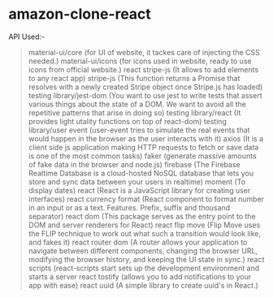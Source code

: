 # amazon-clone-react
API Used:-
>material-ui/core (for UI of website, it tackes care of injecting the CSS needed.)
>material-ui/icons (for icons used in website, ready to use icons from official website.)
>react stripe-js (It allows to add elements to any react app)
>stripe-js (This function returns a Promise that resolves with a newly created Stripe object once Stripe.js has loaded)
>testing library/jest-dom (You want to use jest to write tests that assert various things about the state of a DOM. We want to avoid all the repetitive patterns that arise in doing so)
>testing library/react (It provides light utality functions on top of react-dom)
>testing library/user event (user-event tries to simulate the real events that would happen in the browser as the user interacts with it)
>axios (It is a client side js application making HTTP requests to fetch or save data is one of the most common tasks)
>faker (generate massive amounts of fake data in the browser and node.js)
>firebase (The Firebase Realtime Database is a cloud-hosted NoSQL database that lets you store and sync data between your users in realtime)
>moment (To display dates)
>react (React is a JavaScript library for creating user interfaces)
>react currency format (React component to format number in an input or as a text. Features. Prefix, suffix and thousand separator)
>react dom (This package serves as the entry point to the DOM and server renderers for React)
>react flip move (Flip Move uses the FLIP technique to work out what such a transition would look like, and fakes it)
>react router dom (A router allows your application to navigate between different components, changing the browser URL, modifying the browser history, and keeping the UI state in sync.)
>react scripts (react-scripts start sets up the development environment and starts a server
>react tostify (allows you to add notifications to your app with ease)
>react uuid (A simple library to create uuid's in React.)